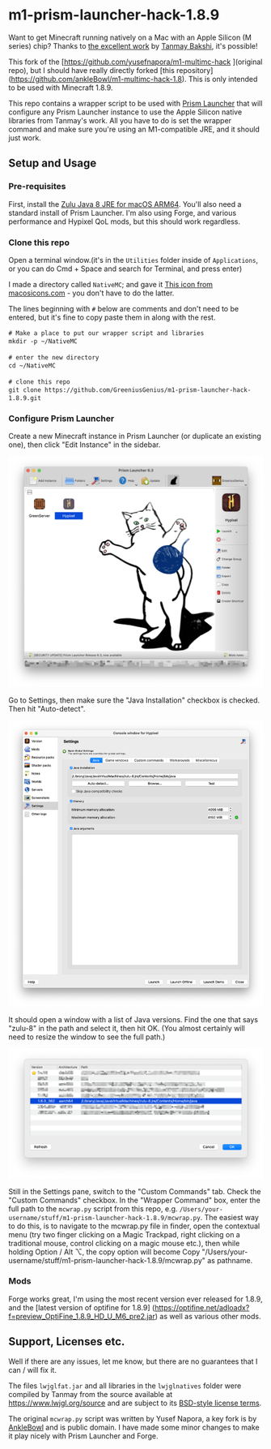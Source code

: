 # m1-prism-launcher-hack-1.8.9

Want to get Minecraft running natively on a Mac with an Apple Silicon (M series) chip? Thanks to [the excellent work](https://gist.github.com/tanmayb123/d55b16c493326945385e815453de411a) by [Tanmay Bakshi](https://gist.github.com/tanmayb123), it's possible!

This fork of the [https://github.com/yusefnapora/m1-multimc-hack ](original repo), but I should have really directly forked [this repository] (https://github.com/ankleBowl/m1-multimc-hack-1.8).
This is only intended to be used with Minecraft 1.8.9.

This repo contains a wrapper script to be used with [Prism Launcher](https://prismlauncher.org) that will configure any Prism Launcher instance to use the Apple Silicon native libraries from Tanmay's work. All you have to do is set the wrapper command and make sure you're using an M1-compatible JRE, and it should just work.

## Setup and Usage

### Pre-requisites

First, install the [Zulu Java 8 JRE for macOS ARM64](https://cdn.azul.com/zulu/bin/zulu8.68.0.21-ca-jre8.0.362-macosx_aarch64.dmg).
You'll also need a standard install of Prism Launcher. I'm also using Forge, and various performance and Hypixel QoL mods, but this should work regardless.

### Clone this repo

Open a terminal window.(it's in the `Utilities` folder inside of `Applications`, or you can do Cmd + Space and search for Terminal, and press enter)


I made a directory called `NativeMC`; and gave it [This icon from macosicons.com](https://parsefiles.back4app.com/JPaQcFfEEQ1ePBxbf6wvzkPMEqKYHhPYv8boI1Rc/575f4e76ca7ad6d4fb49776b2bea2eb6_OoCOxqkIF9.icns) - you don't have to do the latter.

The lines beginning with `#` below are comments and don't need to be entered, but it's fine to copy paste them in along with the rest.

```shell
# Make a place to put our wrapper script and libraries
mkdir -p ~/NativeMC

# enter the new directory
cd ~/NativeMC

# clone this repo
git clone https://github.com/GreeniusGenius/m1-prism-launcher-hack-1.8.9.git
```

### Configure Prism Launcher

Create a new Minecraft instance in Prism Launcher (or duplicate an existing one), then click "Edit Instance" in the sidebar.

![Screenshot of Prism Launcher with "Edit Instance" highlighted](./screenshots/edit-instance.png)

Go to Settings, then make sure the "Java Installation" checkbox is checked. Then hit "Auto-detect".

![Screenshot of instance Settings pane with "Auto-detect" button highlighted](./screenshots/detect-jre.png)

It should open a window with a list of Java versions. Find the one that says "zulu-8" in the path and select it, then hit OK. (You almost certainly will need to resize the window to see the full path.)

![Screenshot of JVM list with correct JVM highlighted](./screenshots/select-zulu-jre.png)

Still in the Settings pane, switch to the "Custom Commands" tab. Check the "Custom Commands" checkbox. In the "Wrapper Command" box, enter the full path to the `mcwrap.py` script from this repo, e.g. `/Users/your-username/stuff/m1-prism-launcher-hack-1.8.9/mcwrap.py`. The easiest way to do this, is to navigate to the mcwrap.py file in finder, open the contextual menu (try two finger clicking on a Magic Trackpad, right clicking on a traditional mouse, control clicking on a magic mouse etc.), then while holding Option / Alt ⌥, the copy option will become Copy "/Users/your-username/stuff/m1-prism-launcher-hack-1.8.9/mcwrap.py" as pathname. 

### Mods

Forge works great, I'm using the most recent version ever released for 1.8.9, and the [latest version of optifine for 1.8.9] (https://optifine.net/adloadx?f=preview_OptiFine_1.8.9_HD_U_M6_pre2.jar) as well as various other mods. 


## Support, Licenses etc.

Well if there are any issues, let me know, but there are no guarantees that I can / will fix it.

The files `lwjglfat.jar` and all libraries in the `lwjglnatives` folder were compiled by Tanmay from the source available at https://www.lwjgl.org/source and are subject to its [BSD-style license terms](https://github.com/LWJGL/lwjgl3/blob/master/LICENSE.md).

The original `mcwrap.py` script was written by Yusef Napora, a key fork is by [AnkleBowl](https://github.com/ankleBowl/m1-multimc-hack-1.8) and is public domain. I have made some minor changes to make it play nicely with Prism Launcher and Forge.
